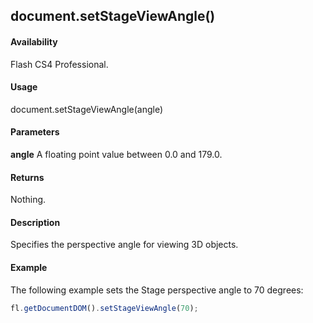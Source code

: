 ## document.setStageViewAngle()

#### Availability

Flash CS4 Professional.

#### Usage

document.setStageViewAngle(angle)

#### Parameters

**angle** A floating point value between 0.0 and 179.0.

#### Returns

Nothing.

#### Description

Specifies the perspective angle for viewing 3D objects.

#### Example

The following example sets the Stage perspective angle to 70 degrees:

```javascript
fl.getDocumentDOM().setStageViewAngle(70);

```